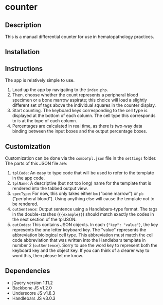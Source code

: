 # counter

## Description
This is a manual differential counter for use in hematopathology practices.

## Installation


## Instructions
The app is relatively simple to use.

1.  Load up the app by navigating to the `index.php`.
2.  Then, choose whether the count represents a peripheral blood specimen
    or a bone marrow aspirate; this choice will load a slightly different
    set of tags above the individual squares in the counter display.
3.  Start counting. The keyboard keys corresponding to the cell type is
    displayed at the bottom of each column. The cell type this corresponds to
    is at the tope of each column.
4.  Percentages are calculated in real time, as there is two-way data
    binding between the input boxes and the output percentage boxes.

## Customization
Customization can be done via the `comboTpl.json` file in the `settings` folder. 
The parts of this JSON file are:

1. `tplCode`: An easy to type code that will be used to refer to the template in
    the app code.
2. `tplName`: A descriptive (but not too long) name for the template that is rendered
    into the tabbed output view.
3. `specType`: For now, this only takes either `bm` ("bone marrow") or `pb` ("peripheral blood").
    Using anything else will cause the template not to be rendered.
4. `outSentence`: Output sentence using a Handlebars-type format. The tags in the
    double-stashes (`{{example}}`) should match exactly the codes in the next section of the 
    tplJSON.
5. `outCodes`: This contains JSON objects. In each `{"key": "value"}`, the key represents
    the one letter keyboard key. The "value" represents the abbreviation biological cell type.
    This abbreviation must match the cell code abbreviation that was written into the Handlebars
    template in number 2 (`outSentence`). Sorry to use the word key to represent both the keyboard
    key and the object key. If you can think of a clearer way to word this, then please
    let me know.

## Dependencies
* jQuery version 1.11.2
* Backbone JS v1.2.0
* Underscore JS v1.8.3
* Handlebars JS v3.0.3

